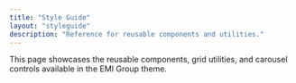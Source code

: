 ```yaml
---
title: "Style Guide"
layout: "styleguide"
description: "Reference for reusable components and utilities."
---
```


This page showcases the reusable components, grid utilities, and carousel controls available in the EMI Group theme.
